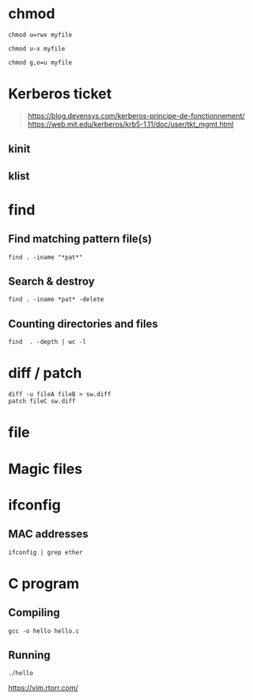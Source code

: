 # chmod
```shell
chmod u=rwx myfile
```
```shell
chmod u-x myfile
```
```shell
chmod g,o=u myfile
```

# Kerberos ticket
> https://blog.devensys.com/kerberos-principe-de-fonctionnement/
> https://web.mit.edu/kerberos/krb5-1.11/doc/user/tkt_mgmt.html
## kinit
## klist
# find 
## Find matching pattern file(s)
```shell
find . -iname "*pat*"
```
## Search & destroy
```shell
find . -iname *pat* -delete
```
## Counting directories and files
```shell
find  . -depth | wc -l
```

# diff / patch
```shell
diff -u fileA fileB > sw.diff
patch fileC sw.diff
```
# file
# Magic files
# ifconfig
## MAC addresses 
```shell
ifconfig | grep ether
```
# C program
## Compiling
```shell
gcc -o hello hello.c
```
## Running
```shell
./hello
```

https://vim.rtorr.com/
<!--stackedit_data:
eyJoaXN0b3J5IjpbLTY3NTc3OTA3OCwtMTA2MTU4NzcyOCw3Mj
Q5NDU2MDgsLTQ2NzYxNDE0NCwtMTQ2NzA3NjMxOCwtMTYyNDUx
NDkyMSwtNzMxNDI3MjA4LC0xNTQ5ODA4Nzc0LDI0MjQxMzI2MC
wxMjgyMTA3MDkzLC0xMzEwMjMyOTE4XX0=
-->